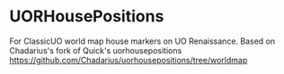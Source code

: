 # UORHousePositions
For ClassicUO world map house markers on UO Renaissance.
Based on Chadarius's fork of Quick's uorhousepositions
https://github.com/Chadarius/uorhousepositions/tree/worldmap